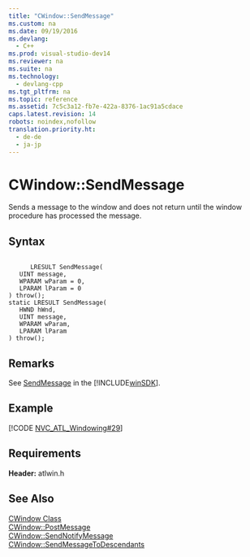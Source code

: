 ```yaml
---
title: "CWindow::SendMessage"
ms.custom: na
ms.date: 09/19/2016
ms.devlang: 
  - C++
ms.prod: visual-studio-dev14
ms.reviewer: na
ms.suite: na
ms.technology: 
  - devlang-cpp
ms.tgt_pltfrm: na
ms.topic: reference
ms.assetid: 7c5c3a12-fb7e-422a-8376-1ac91a5cdace
caps.latest.revision: 14
robots: noindex,nofollow
translation.priority.ht: 
  - de-de
  - ja-jp
---
```

# CWindow::SendMessage
Sends a message to the window and does not return until the window procedure has processed the message.  
  
## Syntax  
  
```  
  
      LRESULT SendMessage(  
   UINT message,  
   WPARAM wParam = 0,  
   LPARAM lParam = 0   
) throw();  
static LRESULT SendMessage(  
   HWND hWnd,  
   UINT message,  
   WPARAM wParam,  
   LPARAM lParam   
) throw();  
```  
  
## Remarks  
 See [SendMessage](http://msdn.microsoft.com/library/windows/desktop/ms644950) in the [!INCLUDE[winSDK](../vs140/includes/winSDK_md.md)].  
  
## Example  
 [!CODE [NVC_ATL_Windowing#29](../CodeSnippet/VS_Snippets_Cpp/NVC_ATL_Windowing#29)]  
  
## Requirements  
 **Header:** atlwin.h  
  
## See Also  
 [CWindow Class](../vs140/CWindow-Class.md)   
 [CWindow::PostMessage](../vs140/CWindow--PostMessage.md)   
 [CWindow::SendNotifyMessage](../vs140/CWindow--SendNotifyMessage.md)   
 [CWindow::SendMessageToDescendants](../vs140/CWindow--SendMessageToDescendants.md)